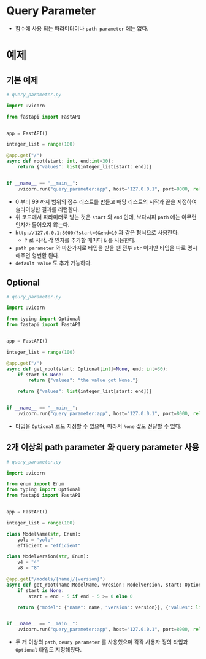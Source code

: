 # Query Parameter
- 함수에 사용 되는 파라미터이나 `path parameter` 에는 없다.

# 예제
## 기본 예제
```python
# query_parameter.py

import uvicorn

from fastapi import FastAPI


app = FastAPI()

integer_list = range(100)

@app.get("/")
async def root(start: int, end:int=30):
    return {"values": list(integer_list[start: end])}


if __name__ == "__main__":
    uvicorn.run("query_parameter:app", host="127.0.0.1", port=8000, reload=True, reload_dirs="./", reload_excludes="README.md")
```
- 0 부터 99 까지 범위의 정수 리스트를 만들고 해당 리스트의 시작과 끝을 지정하여 슬라이싱한 결과를 리턴한다.
- 위 코드에서 파라미터로 받는 것은 `start` 와 `end` 인데, 보다시피 `path` 에는 아무런 인자가 들어오지 않는다.
- `http://127.0.0.1:8000/?start=0&end=10` 과 같은 형식으로 사용한다.
    - `?` 로 시작, 각 인자를 추가할 때마다 `&` 를 사용한다.
- `path parameter` 와 마찬가지로 타입을 받을 땐 전부 `str` 이지만 타입을 따로 명시해주면 형변환 된다.
- `default value` 도 추가 가능하다.

## Optional
```python
# qeury_parameter.py

import uvicorn

from typing import Optional
from fastapi import FastAPI


app = FastAPI()

integer_list = range(100)

@app.get("/")
async def get_root(start: Optional[int]=None, end: int=30):
    if start is None:
        return {"values": "the value got None."}

    return {"values": list(integer_list[start: end])}


if __name__ == "__main__":
    uvicorn.run("query_parameter:app", host="127.0.0.1", port=8000, reload=True, reload_dirs="./", reload_excludes="README.md")
```
- 타입을 `Optional` 로도 지정할 수 있으며, 따라서 `None` 값도 전달할 수 있다.

## 2개 이상의 path parameter 와 query parameter 사용
```python
# query_parameter.py

import uvicorn

from enum import Enum
from typing import Optional
from fastapi import FastAPI


app = FastAPI()

integer_list = range(100)

class ModelName(str, Enum):
    yolo = "yolo"
    efficient = "efficient"

class ModelVersion(str, Enum):
    v4 = "4"
    v8 = "8"

@app.get("/models/{name}/{version}")
async def get_root(name:ModelName, vresion: ModelVersion, start: Optional[int]=None, end: int=30):
    if start is None:
        start = end - 5 if end - 5 >= 0 else 0

    return {"model": {"name": name, "version": version}}, {"values": list(integer_list[start:end])}


if __name__ == "__main__":
    uvicorn.run("query_parameter:app", host="127.0.0.1", port=8000, reload=True, reload_dirs="./", reload_excludes="README.md")
```
- 두 개 이상의 `path`, `qeury parameter` 를 사용했으며 각각 사용자 정의 타입과 `Optional` 타입도 지정해줬다.